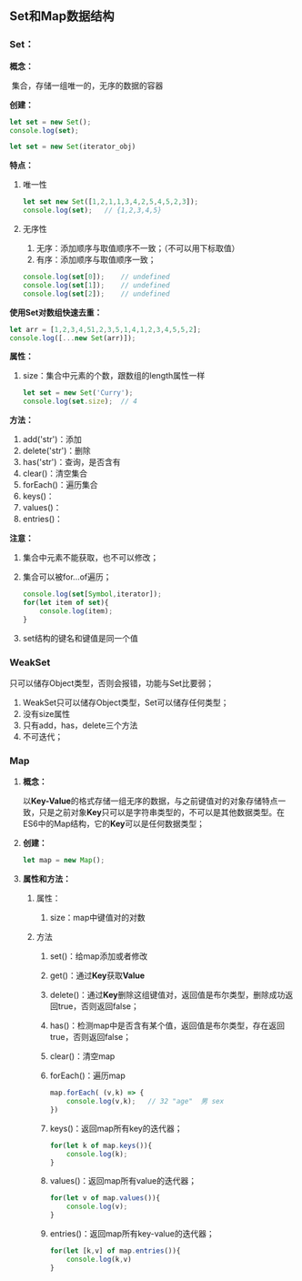## Set和Map数据结构

### Set：

**概念：**

​	集合，存储一组唯一的，无序的数据的容器

**创建：**

```js
let set = new Set();
console.log(set);
```

```js
let set = new Set(iterator_obj)
```



**特点：**

1. 唯一性

	```js
	let set new Set([1,2,1,1,3,4,2,5,4,5,2,3]);
	console.log(set);	// {1,2,3,4,5}
	```

2. 无序性

	1. 无序：添加顺序与取值顺序不一致；（不可以用下标取值）
	2. 有序：添加顺序与取值顺序一致；
	
	```js
	console.log(set[0]);	// undefined
	console.log(set[1]);	// undefined
	console.log(set[2]);	// undefined
	```

**使用Set对数组快速去重：**

```js
let arr = [1,2,3,4,51,2,3,5,1,4,1,2,3,4,5,5,2];
console.log([...new Set(arr)]);
```

**属性：**

1. size：集合中元素的个数，跟数组的length属性一样

	```js
	let set = new Set('Curry');
	console.log(set.size);	// 4
	```

	

**方法：**

1. add('str')：添加
2. delete('str')：删除
3. has('str')：查询，是否含有
4. clear()：清空集合
5. forEach()：遍历集合
6. keys()：
7. values()：
8. entries()：

**注意：**

1. 集合中元素不能获取，也不可以修改；

2. 集合可以被for...of遍历；

	```js
	console.log(set[Symbol,iterator]);
	for(let item of set){
	    console.log(item);
	}
	```

3. set结构的键名和键值是同一个值

### WeakSet

只可以储存Object类型，否则会报错，功能与Set比要弱；

1. WeakSet只可以储存Object类型，Set可以储存任何类型；
2. 没有size属性
3. 只有add，has，delete三个方法
4. 不可迭代；



### Map

1. **概念：**

	以**Key-Value**的格式存储一组无序的数据，与之前键值对的对象存储特点一致，只是之前对象**Key**只可以是字符串类型的，不可以是其他数据类型。在ES6中的Map结构，它的**Key**可以是任何数据类型；

2. **创建：**

	```js
	let map = new Map();
	```

3. **属性和方法：**

	1. 属性：

		1. size：map中键值对的对数

	2. 方法

		1. set()：给map添加或者修改

		2. get()：通过**Key**获取**Value**

		3. delete()：通过**Key**删除这组键值对，返回值是布尔类型，删除成功返回true，否则返回false；

		4. has()：检测map中是否含有某个值，返回值是布尔类型，存在返回true，否则返回false；

		5. clear()：清空map

		6. forEach()：遍历map

			```js
			map.forEach( (v,k) => {
			    console.log(v,k);	// 32 "age"  男 sex
			})
			```

		7. keys()：返回map所有key的迭代器；

			```js
			for(let k of map.keys()){
			    console.log(k);
			}
			```

		8. values()：返回map所有value的迭代器；

			```js
			for(let v of map.values()){
			    console.log(v);
			}
			```

		9. entries()：返回map所有key-value的迭代器；

			```js
			for(let [k,v] of map.entries()){
			    console.log(k,v)
			}
			```

			

